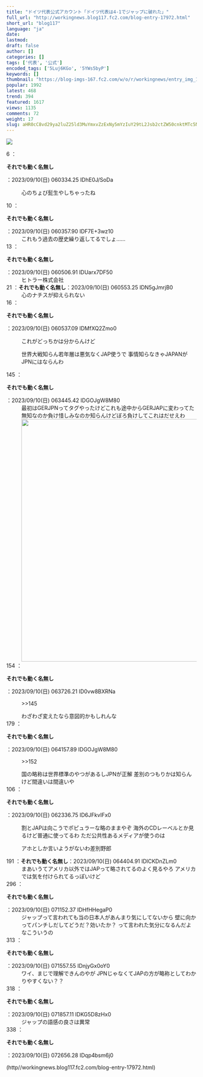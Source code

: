```yaml
---
title: "ドイツ代表公式アカウント「ドイツ代表は4-1でジャップに破れた」"
full_url: "http://workingnews.blog117.fc2.com/blog-entry-17972.html"
short_url: "blog117"
language: "ja"
date: 
lastmod: 
draft: false
author: []
categories: []
tags: ['代表', '公式']
encoded_tags: ['5Luj6KGo', '5YWs5byP']
keywords: []
thumbnail: "https://blog-imgs-167.fc2.com/w/o/r/workingnews/entry_img_17972.jpg"
popular: 1992
latest: 468
trend: 394
featured: 1617
views: 1135
comments: 72
weight: 17
slug: aHR0cC8vd29ya2luZ25ld3MuYmxvZzExNy5mYzIuY29tL2Jsb2ctZW50cnktMTc5NzIuaHRtbA==
---
```


![](https://blog-imgs-167.fc2.com/w/o/r/workingnews/entry_img_17972.jpg)

<dl class='thread'><dt>6 ：<p><b>それでも動く名無し</b></p>：2023/09/10(日) 060334.25 IDhE0J/SoDa </dt><dd><p>心のちょび髭生やしちゃったね</p> <dd> </dd></dd><dt>10 ：<p><b>それでも動く名無し</b></p>：2023/09/10(日) 060357.90 IDF7E+3wz10 </dt><dd>これもう過去の歴史繰り返してるでしょ…… <dd> </dd></dd><dt>13 ：<p><b>それでも動く名無し</b></p>：2023/09/10(日) 060506.91 IDUarx7DF50 </dt><dd>ヒトラー株式会社 <dd> </dd></dd><dt>21 ：<b>それでも動く名無し</b>：2023/09/10(日) 060553.25 IDN5gJmrjB0 </dt><dd>心のナチスが抑えられない <dd> <dd> </dd></dd></dd><dt>16 ：<p><b>それでも動く名無し</b></p>：2023/09/10(日) 060537.09 IDMfXQ2Zmo0 </dt><dd><p>これがどっちかは分からんけど</p> <dd><p>世界大戦知らん若年層は悪気なくJAP使うで 事情知らなきゃJAPANがJPNにはならんわ</p> <dd> </dd></dd></dd><dt>145 ：<p><b>それでも動く名無し</b></p>：2023/09/10(日) 063445.42 IDGOJgW8M80 </dt><dd>最初はGERJPNってタグやったけどこれも途中からGERJAPに変わってた 無知なのか負け惜しみなのか知らんけどぼろ負けしてこれはだせえわ <dd><a href='https//blog-imgs-167.fc2.com/w/o/r/workingnews/hQd79LR.jpg' target='_blank'><img border='0' alt='' src='https//blog-imgs-167.fc2.com/w/o/r/workingnews/hQd79LRs.jpg' width='468' height='640'></a> <dd> <dd> </dd></dd></dd></dd><dt>154 ：<p><b>それでも動く名無し</b></p>：2023/09/10(日) 063726.21 ID0vw8BXRNa </dt><dd><p>>>145</p> わざわざ変えたなら意図的かもしれんな <dd> <dd> </dd></dd></dd><dt>179 ：<p><b>それでも動く名無し</b></p>：2023/09/10(日) 064157.89 IDGOJgW8M80 </dt><dd><p>>>152</p> 国の略称は世界標準のやつがあるしJPNが正解 差別のつもりかは知らんけど間違いは間違いや <dd> </dd></dd><dt>106 ：<p><b>それでも動く名無し</b></p>：2023/09/10(日) 062336.75 ID6JFkvIFx0 </dt><dd><p>割とJAPは向こうでポピュラーな略のままやぞ 海外のCDレーベルとか見るけど普通に使ってるわ ただ公共性あるメディアが使うのは</p> <dd><p>アホとしか言いようがないわ差別野郎</p> <dd> </dd></dd></dd><dt>191 ：<b>それでも動く名無し</b>：2023/09/10(日) 064404.91 IDlCKDnZLm0 </dt><dd>まあいうてアメリカ以外ではJAPって略されてるのよく見るやろ アメリカでは気を付けられてるっぽいけど </dd><dt>296 ：<p><b>それでも動く名無し</b></p>：2023/09/10(日) 071152.37 IDHfHHegaP0 </dt><dd>ジャップって言われても当の日本人があんまり気にしてないから 壁に向かってパンチしだしてどうだ？効いたか？ って言われた気分になるんだよなこういうの <dd> </dd></dd><dt>313 ：<p><b>それでも動く名無し</b></p>：2023/09/10(日) 071557.55 IDnjyGx0oY0 </dt><dd>ワイ、まじで理解できんのやが JPNじゃなくてJAPの方が略称としてわかりやすくない？？ <dd> </dd></dd><dt>318 ：<p><b>それでも動く名無し</b></p>：2023/09/10(日) 071857.11 IDKG5D8zHx0 </dt><dd>ジャップの語感の良さは異常 <dd> </dd></dd><dt>338 ：<p><b>それでも動く名無し</b></p>：2023/09/10(日) 072656.28 IDqp4bsm6j0 </dt></dl> 

(http//workingnews.blog117.fc2.com/blog-entry-17972.html)
